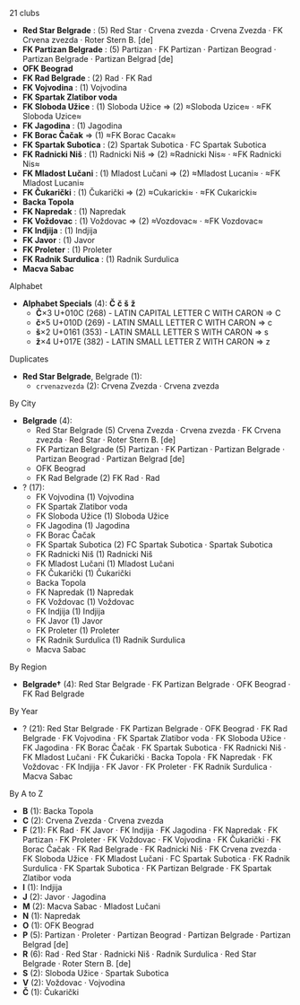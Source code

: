 21 clubs

- **Red Star Belgrade** : (5) Red Star · Crvena zvezda · Crvena Zvezda · FK Crvena zvezda · Roter Stern B. [de]
- **FK Partizan Belgrade** : (5) Partizan · FK Partizan · Partizan Beograd · Partizan Belgrade · Partizan Belgrad [de]
- **OFK Beograd**
- **FK Rad Belgrade** : (2) Rad · FK Rad
- **FK Vojvodina** : (1) Vojvodina
- **FK Spartak Zlatibor voda**
- **FK Sloboda Užice** : (1) Sloboda Užice ⇒ (2) ≈Sloboda Uzice≈ · ≈FK Sloboda Uzice≈
- **FK Jagodina** : (1) Jagodina
- **FK Borac Čačak** ⇒ (1) ≈FK Borac Cacak≈
- **FK Spartak Subotica** : (2) Spartak Subotica · FC Spartak Subotica
- **FK Radnicki Niš** : (1) Radnicki Niš ⇒ (2) ≈Radnicki Nis≈ · ≈FK Radnicki Nis≈
- **FK Mladost Lučani** : (1) Mladost Lučani ⇒ (2) ≈Mladost Lucani≈ · ≈FK Mladost Lucani≈
- **FK Čukarički** : (1) Čukarički ⇒ (2) ≈Cukaricki≈ · ≈FK Cukaricki≈
- **Backa Topola**
- **FK Napredak** : (1) Napredak
- **FK Voždovac** : (1) Voždovac ⇒ (2) ≈Vozdovac≈ · ≈FK Vozdovac≈
- **FK Indjija** : (1) Indjija
- **FK Javor** : (1) Javor
- **FK Proleter** : (1) Proleter
- **FK Radnik Surdulica** : (1) Radnik Surdulica
- **Macva Sabac**




Alphabet

- **Alphabet Specials** (4):  **Č**  **č**  **š**  **ž** 
  - **Č**×3 U+010C (268) - LATIN CAPITAL LETTER C WITH CARON ⇒ C
  - **č**×5 U+010D (269) - LATIN SMALL LETTER C WITH CARON ⇒ c
  - **š**×2 U+0161 (353) - LATIN SMALL LETTER S WITH CARON ⇒ s
  - **ž**×4 U+017E (382) - LATIN SMALL LETTER Z WITH CARON ⇒ z




Duplicates

- **Red Star Belgrade**, Belgrade (1):
  - `crvenazvezda` (2): Crvena Zvezda · Crvena zvezda




By City

- **Belgrade** (4): 
  - Red Star Belgrade  (5) Crvena Zvezda · Crvena zvezda · FK Crvena zvezda · Red Star · Roter Stern B. [de]
  - FK Partizan Belgrade  (5) Partizan · FK Partizan · Partizan Belgrade · Partizan Beograd · Partizan Belgrad [de]
  - OFK Beograd 
  - FK Rad Belgrade  (2) FK Rad · Rad
- ? (17): 
  - FK Vojvodina  (1) Vojvodina
  - FK Spartak Zlatibor voda 
  - FK Sloboda Užice  (1) Sloboda Užice
  - FK Jagodina  (1) Jagodina
  - FK Borac Čačak 
  - FK Spartak Subotica  (2) FC Spartak Subotica · Spartak Subotica
  - FK Radnicki Niš  (1) Radnicki Niš
  - FK Mladost Lučani  (1) Mladost Lučani
  - FK Čukarički  (1) Čukarički
  - Backa Topola 
  - FK Napredak  (1) Napredak
  - FK Voždovac  (1) Voždovac
  - FK Indjija  (1) Indjija
  - FK Javor  (1) Javor
  - FK Proleter  (1) Proleter
  - FK Radnik Surdulica  (1) Radnik Surdulica
  - Macva Sabac 




By Region

- **Belgrade†** (4):   Red Star Belgrade · FK Partizan Belgrade · OFK Beograd · FK Rad Belgrade




By Year

- ? (21):   Red Star Belgrade · FK Partizan Belgrade · OFK Beograd · FK Rad Belgrade · FK Vojvodina · FK Spartak Zlatibor voda · FK Sloboda Užice · FK Jagodina · FK Borac Čačak · FK Spartak Subotica · FK Radnicki Niš · FK Mladost Lučani · FK Čukarički · Backa Topola · FK Napredak · FK Voždovac · FK Indjija · FK Javor · FK Proleter · FK Radnik Surdulica · Macva Sabac






By A to Z

- **B** (1): Backa Topola
- **C** (2): Crvena Zvezda · Crvena zvezda
- **F** (21): FK Rad · FK Javor · FK Indjija · FK Jagodina · FK Napredak · FK Partizan · FK Proleter · FK Voždovac · FK Vojvodina · FK Čukarički · FK Borac Čačak · FK Rad Belgrade · FK Radnicki Niš · FK Crvena zvezda · FK Sloboda Užice · FK Mladost Lučani · FC Spartak Subotica · FK Radnik Surdulica · FK Spartak Subotica · FK Partizan Belgrade · FK Spartak Zlatibor voda
- **I** (1): Indjija
- **J** (2): Javor · Jagodina
- **M** (2): Macva Sabac · Mladost Lučani
- **N** (1): Napredak
- **O** (1): OFK Beograd
- **P** (5): Partizan · Proleter · Partizan Beograd · Partizan Belgrade · Partizan Belgrad [de]
- **R** (6): Rad · Red Star · Radnicki Niš · Radnik Surdulica · Red Star Belgrade · Roter Stern B. [de]
- **S** (2): Sloboda Užice · Spartak Subotica
- **V** (2): Voždovac · Vojvodina
- **Č** (1): Čukarički




